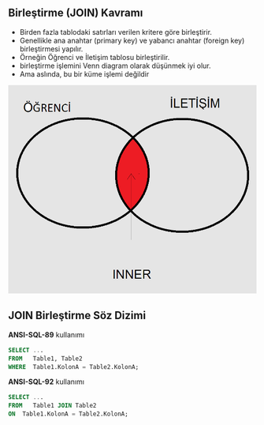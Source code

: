 ## Birleştirme (JOIN) Kavramı

- Birden fazla tablodaki satırları verilen kritere göre birleştirir.
- Genellikle ana anahtar (primary key) ve yabancı anahtar (foreign key) birleştirmesi yapılır.
- Örneğin Öğrenci ve İletişim tablosu birleştirilir.
- birleştirme işlemini Venn diagram olarak düşünmek iyi olur.
- Ama aslında, bu bir küme işlemi değildir


![join-inner-example1-tr](images/join-inner-example1-tr.png)


## JOIN Birleştirme Söz Dizimi

**ANSI-SQL-89** kullanımı

```sql
SELECT ...
FROM   Table1, Table2
WHERE  Table1.KolonA = Table2.KolonA;
```

**ANSI-SQL-92** kullanımı

```sql
SELECT ...
FROM   Table1 JOIN Table2
ON  Table1.KolonA = Table2.KolonA;
```

